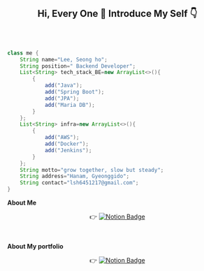 <H2 align="center"> Hi, Every One 🤗 Introduce My Self 👇 </H3>
<br>

```java

class me {
	String name="Lee, Seong ho";
	String position=" Backend Developer";
	List<String> tech_stack_BE=new ArrayList<>(){
		{
			add("Java");
			add("Spring Boot");
			add("JPA");
			add("Maria DB");
		}
	};
	List<String> infra=new ArrayList<>(){
		{
			add("AWS");
			add("Docker");
			add("Jenkins");
		}
	};
	String motto="grow together, slow but steady";
	String address="Hanam, Gyeonggido";
	String contact="lsh6451217@gmail.com";
}

```

<strong align="center"> About Me</strong> 
<br>
<div align="center">

👉 [![Notion Badge](https://img.shields.io/badge/-Notion-616161?style-square&logo=notion&logoColor=white&link=https://substantial-offer-24f.notion.site/1b8ee2c9fe234ce0a04b031d41802cbd)](https://substantial-offer-24f.notion.site/1b8ee2c9fe234ce0a04b031d41802cbd)
</div>
<br>

<strong align="center"> About My portfolio</strong> 
<br>
<div align="center"> 

👉    [![Notion Badge](https://img.shields.io/badge/-Notion-616161?style-square&logo=notion&logoColor=white&link=https://substantial-offer-24f.notion.site/4739abfcce0d4413950eca4844be4758?v=1dda523c50694c47b960e0cf02c38269)](https://substantial-offer-24f.notion.site/4739abfcce0d4413950eca4844be4758?v=1dda523c50694c47b960e0cf02c38269)
</div>
